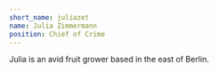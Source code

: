 ```yaml
---
short_name: juliazet
name: Julia Zimmermann
position: Chief of Crime
---
```

Julia is an avid fruit grower based in the east of Berlin.